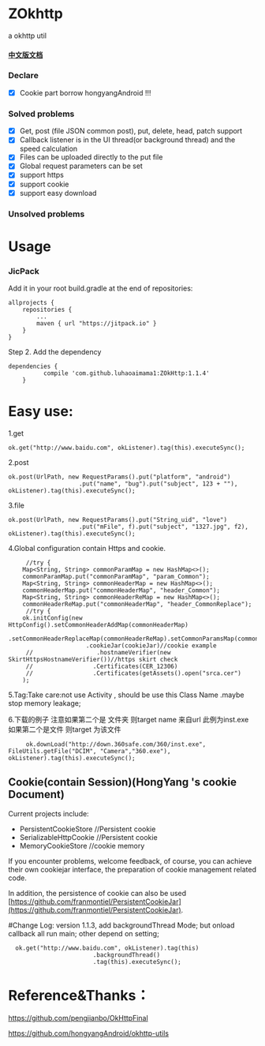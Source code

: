 # ZOkhttp

a okhttp util

#### [中文版文档](./README-cn.md)

### Declare
- [x] Cookie part borrow  hongyangAndroid !!!

### Solved problems 
- [x] Get, post (file JSON common post), put, delete, head, patch support 
- [x] Callback listener is in the UI thread(or background thread) and the speed calculation 
- [x] Files can be uploaded directly to the put file 
- [x] Global request parameters can be set 
- [x] support https
- [x] support cookie
- [x] support easy download 
###  Unsolved problems 

# Usage

### JicPack
Add it in your root build.gradle at the end of repositories:

	allprojects {
		repositories {
			...
			maven { url "https://jitpack.io" }
		}
	}
Step 2. Add the dependency

	dependencies {
    	      compile 'com.github.luhaoaimama1:ZOkHttp:1.1.4'
    	}
    
    
# Easy use:
1.get
  
    ok.get("http://www.baidu.com", okListener).tag(this).executeSync();

2.post

    ok.post(UrlPath, new RequestParams().put("platform", "android")
                        .put("name", "bug").put("subject", 123 + ""), okListener).tag(this).executeSync();
3.file

    ok.post(UrlPath, new RequestParams().put("String_uid", "love")
                        .put("mFile", f).put("subject", "1327.jpg", f2), okListener).tag(this).executeSync();
4.Global configuration contain Https and cookie.
      
         //try {
        Map<String, String> commonParamMap = new HashMap<>();
        commonParamMap.put("commonParamMap", "param_Common");
        Map<String, String> commonHeaderMap = new HashMap<>();
        commonHeaderMap.put("commonHeaderMap", "header_Common");
        Map<String, String> commonHeaderReMap = new HashMap<>();
        commonHeaderReMap.put("commonHeaderMap", "header_CommonReplace");
         //try {
        ok.initConfig(new HttpConfig().setCommonHeaderAddMap(commonHeaderMap)
                        .setCommonHeaderReplaceMap(commonHeaderReMap).setCommonParamsMap(commonParamMap)
                          .cookieJar(cookieJar)//cookie example
         //                  .hostnameVerifier(new SkirtHttpsHostnameVerifier())//https skirt check
         //					.Certificates(CER_12306)
         //					.Certificates(getAssets().open("srca.cer")
        );


5.Tag:Take care:not use Activity  , should be use this Class Name .maybe stop memory leakage;

6.下载的例子  注意如果第二个是 文件夹  则target name 来自url 此例为inst.exe   如果第二个是文件 则target 为该文件

         ok.downLoad("http://down.360safe.com/360/inst.exe", FileUtils.getFile("DCIM", "Camera","360.exe"), okListener).tag(this).executeSync();
   
## Cookie(contain Session)(HongYang 's cookie Document)
Current projects include: 

* PersistentCookieStore //Persistent  cookie
* SerializableHttpCookie //Persistent  cookie
* MemoryCookieStore //cookie memory

If you encounter problems, welcome feedback, of course, you can achieve their own cookiejar interface, the preparation of cookie management related code. 

In addition, the persistence of cookie can also be used [https://github.com/franmontiel/PersistentCookieJar](https://github.com/franmontiel/PersistentCookieJar).

#Change Log:
version 1.1.3, add backgroundThread Mode; but onload callback all run main; other depend on setting;
 
      ok.get("http://www.baidu.com", okListener).tag(this)
                            .backgroundThread()
                            .tag(this).executeSync();

# Reference&Thanks：

https://github.com/pengjianbo/OkHttpFinal

https://github.com/hongyangAndroid/okhttp-utils